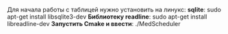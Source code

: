 Для начала работы с таблицей нужно установить на линукс:
**sqlite**: sudo apt-get install libsqlite3-dev
**Библиотеку readline**: sudo apt-get install libreadline-dev
**Запустить Cmake и ввести**: ./MedScheduler

